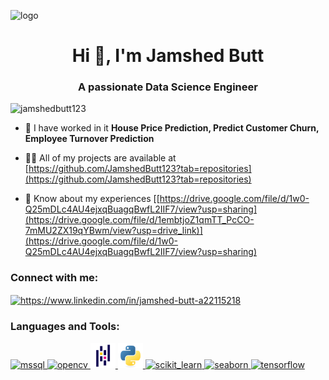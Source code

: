 ![logo](https://github.com/JamshedButt123/TechnoHack-Internship-Projects/blob/main/Banner.png)
<h1 align="center">Hi 👋, I'm Jamshed Butt</h1>
<h3 align="center">A passionate Data Science Engineer</h3>

<p align="left"> <img src="https://komarev.com/ghpvc/?username=jamshedbutt123&label=Profile%20views&color=0e75b6&style=flat" alt="jamshedbutt123" /> </p>

- 🔭 I have worked in it **House Price Prediction, Predict Customer Churn, Employee Turnover Prediction**

- 👨‍💻 All of my projects are available at [https://github.com/JamshedButt123?tab=repositories](https://github.com/JamshedButt123?tab=repositories)

- 📄 Know about my experiences [[https://drive.google.com/file/d/1w0-Q25mDLc4AU4ejxqBuagqBwfL2IIF7/view?usp=sharing](https://drive.google.com/file/d/1embtjoZ1qmTT_PcCO-7mMU2ZX19qYBwm/view?usp=drive_link)](https://drive.google.com/file/d/1w0-Q25mDLc4AU4ejxqBuagqBwfL2IIF7/view?usp=sharing)

<h3 align="left">Connect with me:</h3>
<p align="left">
<a href="https://linkedin.com/in/https://www.linkedin.com/in/jamshed-butt-a22115218" target="blank"><img align="center" src="https://raw.githubusercontent.com/rahuldkjain/github-profile-readme-generator/master/src/images/icons/Social/linked-in-alt.svg" alt="https://www.linkedin.com/in/jamshed-butt-a22115218" height="30" width="40" /></a>
</p>

<h3 align="left">Languages and Tools:</h3>
<p align="left"> <a href="https://www.microsoft.com/en-us/sql-server" target="_blank" rel="noreferrer"> <img src="https://www.svgrepo.com/show/303229/microsoft-sql-server-logo.svg" alt="mssql" width="40" height="40"/> </a> <a href="https://opencv.org/" target="_blank" rel="noreferrer"> <img src="https://www.vectorlogo.zone/logos/opencv/opencv-icon.svg" alt="opencv" width="40" height="40"/> </a> <a href="https://pandas.pydata.org/" target="_blank" rel="noreferrer"> <img src="https://raw.githubusercontent.com/devicons/devicon/2ae2a900d2f041da66e950e4d48052658d850630/icons/pandas/pandas-original.svg" alt="pandas" width="40" height="40"/> </a> <a href="https://www.python.org" target="_blank" rel="noreferrer"> <img src="https://raw.githubusercontent.com/devicons/devicon/master/icons/python/python-original.svg" alt="python" width="40" height="40"/> </a> <a href="https://scikit-learn.org/" target="_blank" rel="noreferrer"> <img src="https://upload.wikimedia.org/wikipedia/commons/0/05/Scikit_learn_logo_small.svg" alt="scikit_learn" width="40" height="40"/> </a> <a href="https://seaborn.pydata.org/" target="_blank" rel="noreferrer"> <img src="https://seaborn.pydata.org/_images/logo-mark-lightbg.svg" alt="seaborn" width="40" height="40"/> </a> <a href="https://www.tensorflow.org" target="_blank" rel="noreferrer"> <img src="https://www.vectorlogo.zone/logos/tensorflow/tensorflow-icon.svg" alt="tensorflow" width="40" height="40"/> </a> </p>
